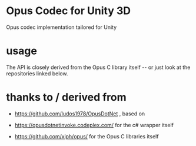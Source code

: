 # Opus Codec for Unity 3D

Opus codec implementation tailored for Unity

# usage

The API is closely derived from the Opus C library itself -- or just look at the repositories linked below.

# thanks to / derived from

- https://github.com/ludos1978/OpusDotNet , based on
- https://opusdotnetinvoke.codeplex.com/ for the c# wrapper itself

- https://github.com/xiph/opus/ for the Opus C libraries itself